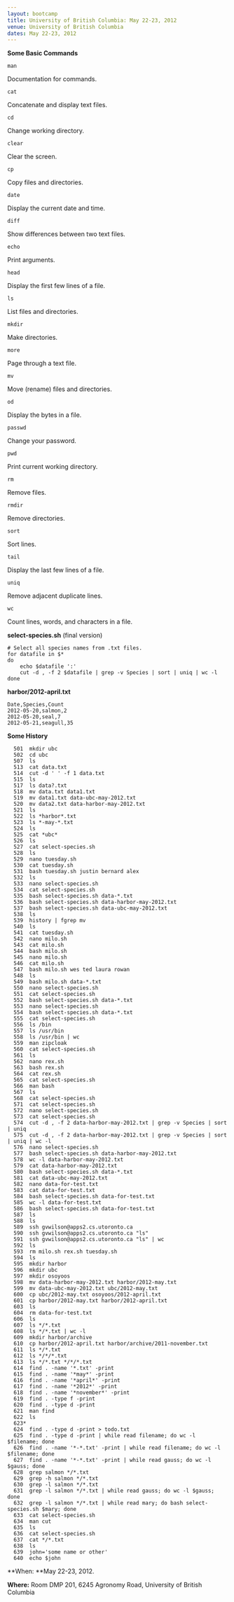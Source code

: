 ```yaml
---
layout: bootcamp
title: University of British Columbia: May 22-23, 2012
venue: University of British Columbia
dates: May 22-23, 2012
---
```

**Some Basic Commands**

`man`

Documentation for commands.

`cat`

Concatenate and display text files.

`cd`

Change working directory.

`clear`

Clear the screen.

`cp`

Copy files and directories.

`date`

Display the current date and time.

`diff`

Show differences between two text files.

`echo`

Print arguments.

`head`

Display the first few lines of a file.

`ls`

List files and directories.

`mkdir`

Make directories.

`more`

Page through a text file.

`mv`

Move (rename) files and directories.

`od`

Display the bytes in a file.

`passwd`

Change your password.

`pwd`

Print current working directory.

`rm`

Remove files.

`rmdir`

Remove directories.

`sort`

Sort lines.

`tail`

Display the last few lines of a file.

`uniq`

Remove adjacent duplicate lines.

`wc`

Count lines, words, and characters in a file.

**select-species.sh** (final version)

    # Select all species names from .txt files.
    for datafile in $*
    do
        echo $datafile ':'
        cut -d , -f 2 $datafile | grep -v Species | sort | uniq | wc -l
    done

**harbor/2012-april.txt**

    Date,Species,Count
    2012-05-20,salmon,2
    2012-05-20,seal,7
    2012-05-21,seagull,35

**Some History**

      501  mkdir ubc
      502  cd ubc
      507  ls
      513  cat data.txt
      514  cut -d ' ' -f 1 data.txt
      515  ls
      517  ls data?.txt
      518  mv data.txt data1.txt
      519  mv data1.txt data-ubc-may-2012.txt
      520  mv data2.txt data-harbor-may-2012.txt
      521  ls
      522  ls *harbor*.txt
      523  ls *-may-*.txt
      524  ls
      525  cat *ubc*
      526  ls
      527  cat select-species.sh
      528  ls
      529  nano tuesday.sh
      530  cat tuesday.sh
      531  bash tuesday.sh justin bernard alex
      532  ls
      533  nano select-species.sh
      534  cat select-species.sh
      535  bash select-species.sh data-*.txt
      536  bash select-species.sh data-harbor-may-2012.txt
      537  bash select-species.sh data-ubc-may-2012.txt
      538  ls
      539  history | fgrep mv
      540  ls
      541  cat tuesday.sh
      542  nano milo.sh
      543  cat milo.sh
      544  bash milo.sh
      545  nano milo.sh
      546  cat milo.sh
      547  bash milo.sh wes ted laura rowan
      548  ls
      549  bash milo.sh data-*.txt
      550  nano select-species.sh
      551  cat select-species.sh
      552  bash select-species.sh data-*.txt
      553  nano select-species.sh
      554  bash select-species.sh data-*.txt
      555  cat select-species.sh
      556  ls /bin
      557  ls /usr/bin
      558  ls /usr/bin | wc
      559  man zipcloak
      560  cat select-species.sh
      561  ls
      562  nano rex.sh
      563  bash rex.sh
      564  cat rex.sh
      565  cat select-species.sh
      566  man bash
      567  ls
      568  cat select-species.sh
      571  cat select-species.sh
      572  nano select-species.sh
      573  cat select-species.sh
      574  cut -d , -f 2 data-harbor-may-2012.txt | grep -v Species | sort | uniq
      575  cut -d , -f 2 data-harbor-may-2012.txt | grep -v Species | sort | uniq | wc -l
      576  nano select-species.sh
      577  bash select-species.sh data-harbor-may-2012.txt
      578  wc -l data-harbor-may-2012.txt
      579  cat data-harbor-may-2012.txt
      580  bash select-species.sh data-*.txt
      581  cat data-ubc-may-2012.txt
      582  nano data-for-test.txt
      583  cat data-for-test.txt
      584  bash select-species.sh data-for-test.txt
      585  wc -l data-for-test.txt
      586  bash select-species.sh data-for-test.txt
      587  ls
      588  ls
      589  ssh gvwilson@apps2.cs.utoronto.ca
      590  ssh gvwilson@apps2.cs.utoronto.ca "ls"
      591  ssh gvwilson@apps2.cs.utoronto.ca "ls" | wc
      592  ls
      593  rm milo.sh rex.sh tuesday.sh
      594  ls
      595  mkdir harbor
      596  mkdir ubc
      597  mkdir osoyoos
      598  mv data-harbor-may-2012.txt harbor/2012-may.txt
      599  mv data-ubc-may-2012.txt ubc/2012-may.txt
      600  cp ubc/2012-may.txt osoyoos/2012-april.txt
      601  cp harbor/2012-may.txt harbor/2012-april.txt
      603  ls
      604  rm data-for-test.txt
      606  ls
      607  ls */*.txt
      608  ls */*.txt | wc -l
      609  mkdir harbor/archive
      610  cp harbor/2012-april.txt harbor/archive/2011-november.txt
      611  ls */*.txt
      612  ls */*/*.txt
      613  ls */*.txt */*/*.txt
      614  find . -name '*.txt' -print
      615  find . -name '*may*' -print
      616  find . -name '*april*' -print
      617  find . -name '*2012*' -print
      618  find . -name '*november*' -print
      619  find . -type f -print
      620  find . -type d -print
      621  man find
      622  ls
      623*
      624  find . -type d -print > todo.txt
      625  find . -type d -print | while read filename; do wc -l $filename; done
      626  find . -name '*-*.txt' -print | while read filename; do wc -l $filename; done
      627  find . -name '*-*.txt' -print | while read gauss; do wc -l $gauss; done
      628  grep salmon */*.txt
      629  grep -h salmon */*.txt
      630  grep -l salmon */*.txt
      631  grep -l salmon */*.txt | while read gauss; do wc -l $gauss; done
      632  grep -l salmon */*.txt | while read mary; do bash select-species.sh $mary; done
      633  cat select-species.sh
      634  man cut
      635  ls
      636  cat select-species.sh
      637  cat */*.txt
      638  ls
      639  john='some name or other'
      640  echo $john

**When: **May 22-23, 2012.

**Where:** Room DMP 201, 6245 Agronomy Road, University of British Columbia

